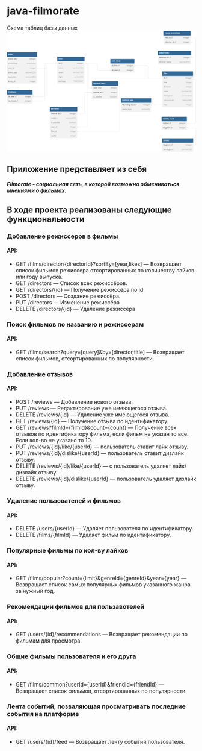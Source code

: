 # java-filmorate
Схема таблиц базы данных
![Схема базы данных](./resources/dataBase.svg)

## Приложение представляет из себя
##### Filmorate - социальная сеть, в которой возможно обмениваться мнениями о фильмах.
## В ходе проекта реализованы следующие функциональности

### Добавление режиссеров в фильмы
#### API:
- GET /films/director/{directorId}?sortBy=[year,likes] — Возвращает список фильмов режиссера отсортированных по количеству лайков или году выпуска.
- GET /directors — Список всех режиссёров.
- GET /directors/{id} — Получение режиссёра по id.
- POST /directors — Создание режиссёра.
- PUT /directors — Изменение режиссёра
- DELETE /directors/{id} — Удаление режиссёра

### Поиск фильмов по названию и режиссерам
#### API:
- GET /films/search?query=[query]&by=[director,title] — Возвращает список фильмов, отсортированных по популярности.

### Добавление отзывов
#### API:
- POST /reviews — Добавление нового отзыва.
- PUT /reviews — Редактирование уже имеющегося отзыва.
- DELETE /reviews/{id} — Удаление уже имеющегося отзыва.
- GET /reviews/{id} — Получение отзыва по идентификатору.
- GET /reviews?filmId={filmId}&count={count} — Получение всех отзывов по идентификатору фильма, если фильм не указан то все. Если кол-во не указано то 10.
- PUT /reviews/{id}/like/{userId} — пользователь ставит лайк отзыву.
- PUT /reviews/{id}/dislike/{userId} — пользователь ставит дизлайк отзыву.
- DELETE /reviews/{id}/like/{userId} — с пользователь удаляет лайк/дизлайк отзыву.
- DELETE /reviews/{id}/dislike/{userId} — пользователь удаляет дизлайк отзыву.

### Удаление пользователей и фильмов
#### API:
- DELETE /users/{userId} — Удаляет пользователя по идентификатору.
- DELETE /films/{filmId} — Удаляет фильм по идентификатору.

### Популярные фильмы по кол-ву лайков
#### API:
- GET /films/popular?count={limit}&genreId={genreId}&year={year} — Возвращает список самых популярных фильмов указанного жанра за нужный год.

### Рекомендации фильмов для пользавотелей
#### API:
- GET /users/{id}/recommendations — Возвращает рекомендации по фильмам для просмотра.

### Общие фильмы пользователя и его друга
#### API:
- GET /films/common?userId={userId}&friendId={friendId} — Возвращает список фильмов, отсортированных по популярности.

### Лента событий, позваляющая просматривать последние события на платформе
#### API:
- GET /users/{id}/feed — Возвращает ленту событий пользователя.